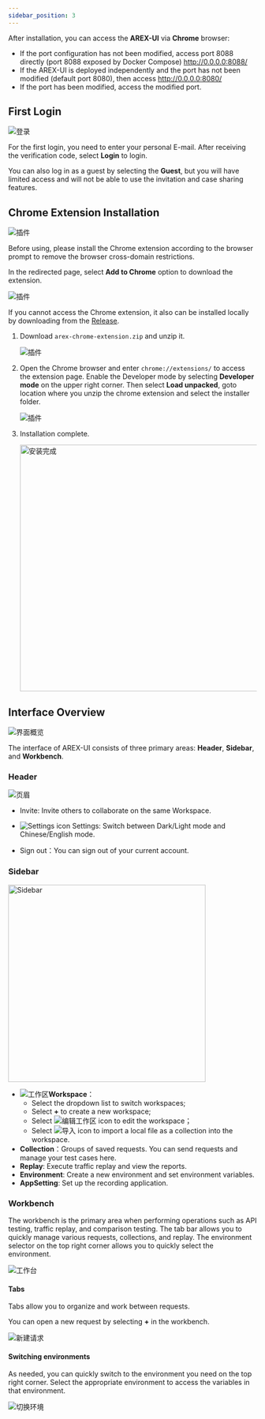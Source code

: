 ```yaml
---
sidebar_position: 3
---
```


After installation, you can access the **AREX-UI** via **Chrome** browser:

- If the port configuration has not been modified, access port 8088 directly (port 8088 exposed by Docker Compose) http://0.0.0.0:8088/
- If the AREX-UI is deployed independently and the port has not been modified (default port 8080), then access http://0.0.0.0:8080/
- If the port has been modified, access the modified port.

## First Login

![登录](../resource/c1.log.png)

For the first login, you need to enter your personal E-mail. After receiving the verification code, select **Login** to login.

You can also log in as a guest by selecting the **Guest**, but you will have limited access and will not be able to use the invitation and case sharing features.

## Chrome Extension Installation

![插件](../resource/c1.chrome.extension.png)

Before using, please install the Chrome extension according to the browser prompt to remove the browser cross-domain restrictions.

In the redirected page, select **Add to Chrome** option to download the extension.

![插件](../resource/c1.add.extension.png)

If you cannot access the Chrome extension, it also can be installed locally by downloading from the [Release](https://github.com/arextest/arex-chrome-extension/releases).

1. Download `arex-chrome-extension.zip` and unzip it.

    ![插件](../resource/c1.add.extension2.png)

2. Open the Chrome browser and enter `chrome://extensions/` to access the extension page. Enable the Developer mode by selecting **Developer mode** on the upper right corner. Then select **Load unpacked**, goto location where you unzip the chrome extension and select the installer folder.

    ![插件](../resource/c1.add.extension3.png)

3. Installation complete.

    <img src="https://i.328888.xyz/2023/02/09/3aFVk.png" alt="安装完成" width="500" height="" />

## Interface Overview

![界面概览](../resource/c1.overview.jpg)

The interface of AREX-UI consists of three primary areas: **Header**, **Sidebar**, and **Workbench**.

### Header

![页眉](../resource/c1.header.png)

- Invite: Invite others to collaborate on the same Workspace.

- ![Settings icon](../resource/c1.setting.icon.png) Settings: Switch between Dark/Light mode and Chinese/English mode.

- Sign out：You can sign out of your current account.

### Sidebar

<img src="https://i.328888.xyz/2023/02/15/mxrXb.png" alt="Sidebar" width="400" height="" />

- ![工作区](../resource/c1.workspace.icon.png)**Workspace**：
    - Select the dropdown list to switch workspaces; 
    - Select **+** to create a new workspace; 
    - Select ![编辑工作区](../resource/c1.rename.png) icon to edit the workspace；
    - Select ![导入](../resource/c1.import.png) icon to import a local file as a collection into the workspace.
- **Collection**：Groups of saved requests. You can send requests and manage your test cases here.
- **Replay**: Execute traffic replay and view the reports.
- **Environment**: Create a new environment and set environment variables.
- **AppSetting**: Set up the recording application.

### Workbench

The workbench is the primary area when performing operations such as API testing, traffic replay, and comparison testing. The tab bar allows you to quickly manage various requests, collections, and replay. The environment selector on the top right corner allows you to quickly select the environment.

![工作台](../resource/c1.workbench.png)

#### Tabs

Tabs allow you to organize and work between requests.

You can open a new request by selecting **+** in the workbench.

![新建请求](../resource/c1.newrequest.png)

#### Switching environments

As needed, you can quickly switch to the environment you need on the top right corner. Select the appropriate environment to access the variables in that environment.

![切换环境](../resource/c1.change.environment.png)
